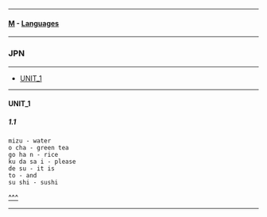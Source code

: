 
---

#### [M](https://github.com/ttltrk/TTT/blob/master/menu.md) - [Languages](https://github.com/ttltrk/TTT/blob/master/LAN/LAN.md)

---

### JPN

---

- [UNIT_1](#UNIT_1)

---

#### UNIT_1

##### 1.1

```
mizu - water
o cha - green tea
go ha n - rice
ku da sa i - please
de su - it is
to - and
su shi - sushi
```

[^^^](#JPN)

---
